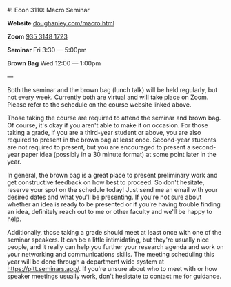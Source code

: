 #! Econ 3110: Macro Seminar

**Website**
[doughanley.com/macro.html](https://doughanley.com/macro.html)

**Zoom**
[935 3148 1723](https://pitt.zoom.us/j/93531481723)

**Seminar**
Fri 3:30 — 5:00pm

**Brown Bag**
Wed 12:00 — 1:00pm

—

Both the seminar and the brown bag (lunch talk) will be held regularly, but not every week. Currently both are virtual and will take place on Zoom. Please refer to the schedule on the course website linked above.

Those taking the course are required to attend the seminar and brown bag. Of course, it's okay if you aren't able to make it on occasion. For those taking a grade, if you are a third-year student or above, you are also required to present in the brown bag at least once. Second-year students are not required to present, but you are encouraged to present a second-year paper idea (possibly in a 30 minute format) at some point later in the year.

In general, the brown bag is a great place to present preliminary work and get constructive feedback on how best to proceed. So don't hesitate, reserve your spot on the schedule today! Just send me an email with your desired dates and what you'll be presenting. If you're not sure about whether an idea is ready to be presented or if you're having trouble finding an idea, definitely reach out to me or other faculty and we'll be happy to help.

Additionally, those taking a grade should meet at least once with one of the seminar speakers. It can be a little intimidating, but they're usually nice people, and it really can help you further your research agenda and work on your networking and communications skills. The meeting scheduling this year will be done through a department wide system at https://pitt.seminars.app/. If you're unsure about who to meet with or how speaker meetings usually work, don't hesistate to contact me for guidance.
